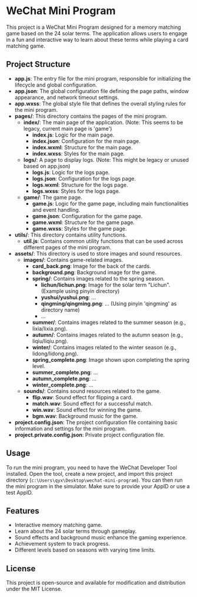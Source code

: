 # WeChat Mini Program

This project is a WeChat Mini Program designed for a memory matching game based on the 24 solar terms. The application allows users to engage in a fun and interactive way to learn about these terms while playing a card matching game.

## Project Structure

- **app.js**: The entry file for the mini program, responsible for initializing the lifecycle and global configuration.
- **app.json**: The global configuration file defining the page paths, window appearance, and network timeout settings.
- **app.wxss**: The global style file that defines the overall styling rules for the mini program.
- **pages/**: This directory contains the pages of the mini program.
  - **index/**: The main page of the application. (Note: This seems to be legacy, current main page is 'game')
    - **index.js**: Logic for the main page.
    - **index.json**: Configuration for the main page.
    - **index.wxml**: Structure for the main page.
    - **index.wxss**: Styles for the main page.
  - **logs/**: A page to display logs. (Note: This might be legacy or unused based on app.json)
    - **logs.js**: Logic for the logs page.
    - **logs.json**: Configuration for the logs page.
    - **logs.wxml**: Structure for the logs page.
    - **logs.wxss**: Styles for the logs page.
  - **game/**: The game page.
    - **game.js**: Logic for the game page, including main functionalities and event handling.
    - **game.json**: Configuration for the game page.
    - **game.wxml**: Structure for the game page.
    - **game.wxss**: Styles for the game page.
- **utils/**: This directory contains utility functions.
  - **util.js**: Contains common utility functions that can be used across different pages of the mini program.
- **assets/**: This directory is used to store images and sound resources.
  - **images/**: Contains game-related images.
    - **card_back.png**: Image for the back of the cards.
    - **background.png**: Background image for the game.
    - **spring/**: Contains images related to the spring season.
      - **lichun/lichun.png**: Image for the solar term "Lichun". (Example using pinyin directory)
      - **yushui/yushui.png**: ...
      - **qingming/qingming.png**: ... (Using pinyin 'qingming' as directory name)
      - ...
    - **summer/**: Contains images related to the summer season (e.g., lixia/lixia.png).
    - **autumn/**: Contains images related to the autumn season (e.g., liqiu/liqiu.png).
    - **winter/**: Contains images related to the winter season (e.g., lidong/lidong.png).
    - **spring_complete.png**: Image shown upon completing the spring level.
    - **summer_complete.png**: ...
    - **autumn_complete.png**: ...
    - **winter_complete.png**: ...
  - **sounds/**: Contains sound resources related to the game.
    - **flip.wav**: Sound effect for flipping a card.
    - **match.wav**: Sound effect for a successful match.
    - **win.wav**: Sound effect for winning the game.
    - **bgm.wav**: Background music for the game.
- **project.config.json**: The project configuration file containing basic information and settings for the mini program.
- **project.private.config.json**: Private project configuration file.

## Usage

To run the mini program, you need to have the WeChat Developer Tool installed. Open the tool, create a new project, and import this project directory (`c:\Users\qyx\Desktop\wechat-mini-program`). You can then run the mini program in the simulator. Make sure to provide your AppID or use a test AppID.

## Features

- Interactive memory matching game.
- Learn about the 24 solar terms through gameplay.
- Sound effects and background music enhance the gaming experience.
- Achievement system to track progress.
- Different levels based on seasons with varying time limits.

## License

This project is open-source and available for modification and distribution under the MIT License.
